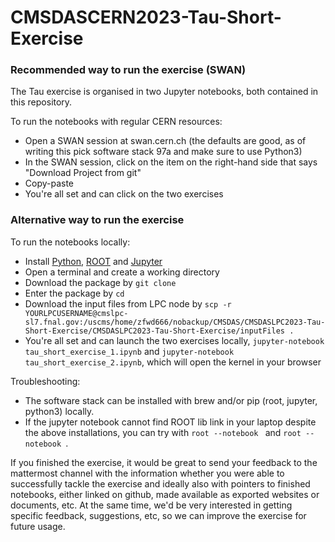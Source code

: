 # CMSDASCERN2023-Tau-Short-Exercise

### Recommended way to run the exercise (SWAN)

The Tau exercise is organised in two Jupyter notebooks, both contained in this repository.

To run the notebooks with regular CERN resources:
* Open a SWAN session at swan.cern.ch (the defaults are good, as of writing this pick software stack 97a and make sure to use Python3)
* In the SWAN session, click on the item on the right-hand side that says "Download Project from git"
* Copy-paste 
* You're all set and can click on the two exercises

### Alternative way to run the exercise

To run the notebooks locally:
* Install [Python](https://www.python.org/downloads/), [ROOT](https://root.cern/install/) and [Jupyter](https://jupyter.org/install)
* Open a terminal and create a working directory
* Download the package by `git clone`
* Enter the package by `cd`
* Download the input files from LPC node by `scp -r YOURLPCUSERNAME@cmslpc-sl7.fnal.gov:/uscms/home/zfwd666/nobackup/CMSDAS/CMSDASLPC2023-Tau-Short-Exercise/CMSDASLPC2023-Tau-Short-Exercise/inputFiles .`
* You're all set and can launch the two exercises locally, `jupyter-notebook tau_short_exercise_1.ipynb` and `jupyter-notebook tau_short_exercise_2.ipynb`, which will open the kernel in your browser

Troubleshooting:
* The software stack can be installed with brew and/or pip (root, jupyter, python3) locally.
* If the jupyter notebook cannot find ROOT lib link in your laptop despite the above installations, you can try with `root --notebook ` and `root --notebook `.

If you finished the exercise, it would be great to send your feedback to the mattermost channel with the information 
whether you were able to successfully tackle the exercise and ideally also with pointers to finished notebooks, 
either linked on github, made available as exported websites or documents, etc. At the 
same time, we'd be very interested in getting specific feedback, suggestions, etc, so we can improve the exercise for future usage.
